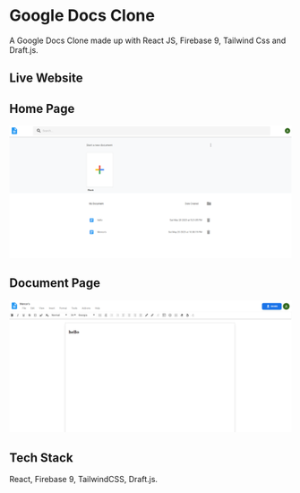 # Google Docs Clone

A Google Docs Clone made up with React JS, Firebase 9, Tailwind Css and Draft.js.

## Live Website



## Home Page

![Home](/screenshots/home.png)

## Document Page

![Explore](/screenshots/document.png)

## Tech Stack

React, Firebase 9, TailwindCSS, Draft.js.
